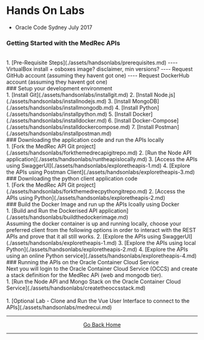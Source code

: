 
# Hands On Labs

- Oracle Code Sydney July 2017


### Getting Started with the MedRec APIs
<br>
1. [Pre-Requisite Steps](./assets/handsonlabs/prerequisites.md)  
---- VirtualBox install + osboxes image? disclaimer, min versions?
---- Request GitHub account (assuming they havent got one)
---- Request DockerHub account  (assuming they havent got one)
<br>
### Setup your development environment
<br>
1. [Install Git](./assets/handsonlabs/installgit.md)
2. [Install Node.js](./assets/handsonlabs/installnodejs.md)
3. [Install MongoDB](./assets/handsonlabs/installmongodb.md)
4. [Install Python](./assets/handsonlabs/installpython.md)
5. [Install Docker](./assets/handsonlabs/installdocker.md)
6. [Install Docker-Compose](./assets/handsonlabs/installdockercompose.md)
7. [Install Postman](./assets/handsonlabs/installpostman.md)
<br>
### Downloading the application code and run the APIs locally
<br>
1. [Fork the MedRec API Git project](./assets/handsonlabs/forkthemedrecapigitrepo.md) 
2. [Run the Node API application](./assets/handsonlabs/runtheapislocally.md)
3. [Access the APIs using SwaggerUI](./assets/handsonlabs/exploretheapis-1.md)
4. [Explore the APIs using Postman Client](./assets/handsonlabs/exploretheapis-3.md)
<br>
### Downloading the python client application code 
<br>
1. [Fork the MedRec API Git project](./assets/handsonlabs/forkthemedrecpythongitrepo.md) 
2. [Access the APIs using Python](./assets/handsonlabs/exploretheapis-2.md)
<br>
### Build the Docker Image and run up the APIs lcoally using Docker
<br>
1. [Build and Run the Dockerised API application](./assets/handsonlabs/buildthedockerimage.md)
<br>
Assuming the docker container is up and running locally, choose your preferred client from the following options in order to interact with the REST APIs and prove that it all still works.
2. [Explore the APIs using SwaggerUI](./assets/handsonlabs/exploretheapis-1.md)
3. [Explore the APIs using local Python](./assets/handsonlabs/exploretheapis-2.md)
4. [Explore the APIs using an online Python service](./assets/handsonlabs/exploretheapis-4.md)
<br>
### Running the APIs on the Oracle Container Cloud Service
<br>
Next you will login to the Oracle Container Cloud Service (OCCS) and create a stack definition for the MedRec APi (web and mongodb tier).
<br>
1. [Run the Node API and Mongo Stack on the Oracle Container Cloud Service](./assets/handsonlabs/createtheoccsstack.md)
<br>
<br>
1. [Optional Lab - Clone and Run the Vue User Interface to connect to the APIs](./assets/handsonlabs/medrecui.md)
<br>
<hr />
<center>
<a href="index" class="btn" >Go Back Home</a>
</center>
<hr />

